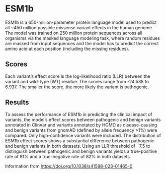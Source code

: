# ESM1b
ESM1b is a 650-million-parameter protein language model used to predict all ~450 million possible missense variant effects in the human genome. The model was trained on 250 million protein sequences across all organisms via the masked language modeling task, where random residues are masked from input sequences and the model has to predict the correct amino acid at each position (including the missing residues).

## Scores
Each variant’s effect score is the log-likelihood ratio (LLR) between the variant and wild-type (WT) residue. The scores range from -24.538 to 6.937. The smaller the score, the more likely the variant is pathogenic.

## Results
To assess the performance of ESM1b in predicting the clinical impact of variants, the model’s effect scores between pathogenic and benign variants annotated in ClinVar and variants annotated by HGMD as disease-causing and benign variants from gnomAD (defined by allele frequency >1%) were compared. Only high-confidence variants were included. The distribution of ESM1b effect scores shows a substantial difference between pathogenic and benign variants in both datasets. Using an LLR threshold of −7.5 to distinguish between pathogenic and benign variants yields a true-positive rate of 81% and a true-negative rate of 82% in both datasets.

Information from https://doi.org/10.1038/s41588-023-01465-0